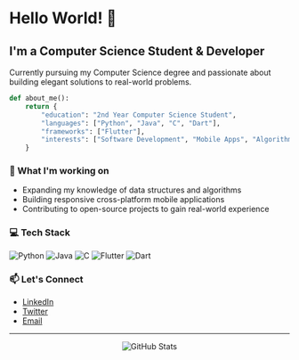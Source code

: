 # Hello World! 👋

## I'm a Computer Science Student & Developer

Currently pursuing my Computer Science degree and passionate about building elegant solutions to real-world problems.

```python
def about_me():
    return {
        "education": "2nd Year Computer Science Student",
        "languages": ["Python", "Java", "C", "Dart"],
        "frameworks": ["Flutter"],
        "interests": ["Software Development", "Mobile Apps", "Algorithms"]
    }
```

### 🔭 What I'm working on
- Expanding my knowledge of data structures and algorithms
- Building responsive cross-platform mobile applications
- Contributing to open-source projects to gain real-world experience

### 💻 Tech Stack

![Python](https://img.shields.io/badge/-Python-3776AB?style=flat-square&logo=python&logoColor=white)
![Java](https://img.shields.io/badge/-Java-007396?style=flat-square&logo=java&logoColor=white)
![C](https://img.shields.io/badge/-C-A8B9CC?style=flat-square&logo=c&logoColor=white)
![Flutter](https://img.shields.io/badge/-Flutter-02569B?style=flat-square&logo=flutter&logoColor=white)
![Dart](https://img.shields.io/badge/-Dart-0175C2?style=flat-square&logo=dart&logoColor=white)

### 📫 Let's Connect
- [LinkedIn](#) <!-- Add your LinkedIn URL here -->
- [Twitter](#) <!-- Add your Twitter URL here -->
- [Email](#) <!-- Add your email address here -->

---

<p align="center">
  <img src="https://github-readme-stats.vercel.app/api?username=YOUR_USERNAME&show_icons=true&theme=dark" alt="GitHub Stats" />
</p>
